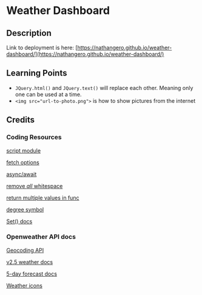 # Weather Dashboard

## Description

Link to deployment is here: [https://nathangero.github.io/weather-dashboard/](https://nathangero.github.io/weather-dashboard/)

## Learning Points
* ```JQuery.html()``` and ```JQuery.text()``` will replace each other. Meaning only one can be used at a time.
* ```<img src="url-to-photo.png">``` is how to show pictures from the internet

## Credits

### Coding Resources

[script module](https://stackdiary.com/tutorials/cannot-use-import-statement-outside-module/)

[fetch options](https://developer.mozilla.org/en-US/docs/Web/API/Fetch_API/Using_Fetch)

[async/await](https://developer.mozilla.org/en-US/docs/Web/JavaScript/Reference/Statements/async_function)

[remove *all* whitespace](https://stackoverflow.com/a/6623263)

[return multiple values in func](https://stackoverflow.com/a/2917186)

[degree symbol](https://www.w3schools.com/charsets/ref_utf_latin1_supplement.asp)

[Set() docs](https://www.w3schools.com/js/js_object_sets.asp)

### Openweather API docs

[Geocoding API](https://openweathermap.org/api/geocoding-api)

[v2.5 weather docs](https://openweathermap.org/current)

[5-day forecast docs](https://openweathermap.org/forecast5)

[Weather icons](https://openweathermap.org/weather-conditions)

